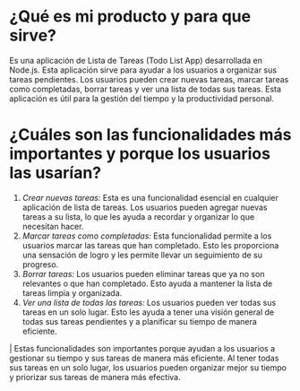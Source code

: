 # ¿Qué es mi producto y para que sirve?

Es una aplicación de Lista de Tareas (Todo List App) desarrollada en Node.js. Esta aplicación sirve para
ayudar a los usuarios a organizar sus tareas pendientes. Los usuarios pueden crear nuevas tareas, marcar tareas como
completadas, borrar tareas y ver una lista de todas sus tareas. Esta aplicación es útil para la gestión del tiempo y la productividad personal.

# ¿Cuáles son las funcionalidades más importantes y porque los usuarios las usarían?

1. *Crear nuevas tareas:* Esta es una funcionalidad esencial en cualquier aplicación de lista de tareas. Los usuarios
   pueden
   agregar nuevas tareas a su lista, lo que les ayuda a recordar y organizar lo que necesitan hacer.
2. *Marcar tareas como completadas:* Esta funcionalidad permite a los usuarios marcar las tareas que han completado.
   Esto les
   proporciona una sensación de logro y les permite llevar un seguimiento de su progreso.
3. *Borrar tareas:* Los usuarios pueden eliminar tareas que ya no son relevantes o que han completado. Esto ayuda a
   mantener
   la lista de tareas limpia y organizada.
4. *Ver una lista de todas las tareas:* Los usuarios pueden ver todas sus tareas en un solo lugar. Esto les ayuda a
   tener una
   visión general de todas sus tareas pendientes y a planificar su tiempo de manera eficiente.

| Estas funcionalidades son importantes porque ayudan a los usuarios a gestionar su tiempo y sus tareas de manera más
eficiente. Al tener todas sus tareas en un solo lugar, los usuarios pueden organizar mejor su tiempo y priorizar sus
tareas de manera más efectiva.
